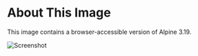 # About This Image

This image contains a browser-accessible version of Alpine 3.19.

![Screenshot][Image_Screenshot]

[Image_Screenshot]: https://5856039.fs1.hubspotusercontent-na1.net/hubfs/5856039/dockerhub/image-screenshots/alpine-317-core.png "Image Screenshot"
